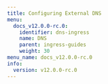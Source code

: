 ```yaml
---
title: Configuring External DNS
menu:
  docs_v12.0.0-rc.0:
    identifier: dns-ingress
    name: DNS
    parent: ingress-guides
    weight: 30
menu_name: docs_v12.0.0-rc.0
info:
  version: v12.0.0-rc.0
---
```


